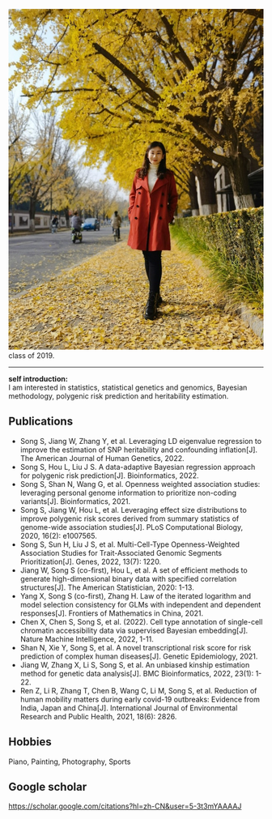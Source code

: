 ![Shuang Song](https://raw.githubusercontent.com/houlresearch/Tests/main/songshuang.jpg)
class of 2019.
***
**self introduction:**  
I am interested in statistics, statistical genetics and genomics, Bayesian methodology, polygenic risk prediction and heritability estimation.  
## Publications
+ Song S, Jiang W, Zhang Y, et al. Leveraging LD eigenvalue regression to improve the estimation of SNP heritability and confounding inflation[J]. The American Journal of Human Genetics, 2022.  
+ Song S, Hou L, Liu J S. A data-adaptive Bayesian regression approach for polygenic risk prediction[J]. Bioinformatics, 2022.  
+ Song S, Shan N, Wang G, et al. Openness weighted association studies: leveraging personal genome information to prioritize non-coding variants[J]. Bioinformatics, 2021.  
+ Song S, Jiang W, Hou L, et al. Leveraging effect size distributions to improve polygenic risk scores derived from summary statistics of genome-wide association studies[J]. PLoS Computational Biology, 2020, 16(2): e1007565.  
+ Song S, Sun H, Liu J S, et al. Multi-Cell-Type Openness-Weighted Association Studies for Trait-Associated Genomic Segments Prioritization[J]. Genes, 2022, 13(7): 1220.  
+ Jiang W, Song S (co-first), Hou L, et al. A set of efficient methods to generate high-dimensional binary data with specified correlation structures[J]. The American Statistician, 2020: 1-13.  
+ Yang X, Song S (co-first), Zhang H. Law of the iterated logarithm and model selection consistency for GLMs with independent and dependent responses[J]. Frontiers of Mathematics in China, 2021.  
+ Chen X, Chen S, Song S, et al. (2022). Cell type annotation of single-cell chromatin accessibility data via supervised Bayesian embedding[J]. Nature Machine Intelligence, 2022, 1-11.  
+ Shan N, Xie Y, Song S, et al. A novel transcriptional risk score for risk prediction of complex human diseases[J]. Genetic Epidemiology, 2021.  
+ Jiang W, Zhang X, Li S, Song S, et al. An unbiased kinship estimation method for genetic data analysis[J]. BMC Bioinformatics, 2022, 23(1): 1-22.  
+ Ren Z, Li R, Zhang T, Chen B, Wang C, Li M, Song S, et al. Reduction of human mobility matters during early covid-19 outbreaks: Evidence from India, Japan and China[J]. International Journal of Environmental Research and Public Health, 2021, 18(6): 2826.  
## Hobbies
Piano, Painting, Photography, Sports  
## Google scholar  
<https://scholar.google.com/citations?hl=zh-CN&user=5-3t3mYAAAAJ>
